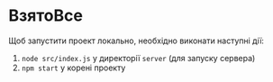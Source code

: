 # ВзятоВсе

Щоб запустити проект локально, необхідно виконати наступні дії:
  1. `node src/index.js` у директорії `server` (для запуску сервера)
  2. `npm start` у корені проекту
